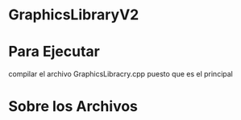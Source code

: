 # GraphicsLibraryV2
# Para Ejecutar 
compilar el archivo GraphicsLibracry.cpp puesto que es el principal
# Sobre los Archivos

